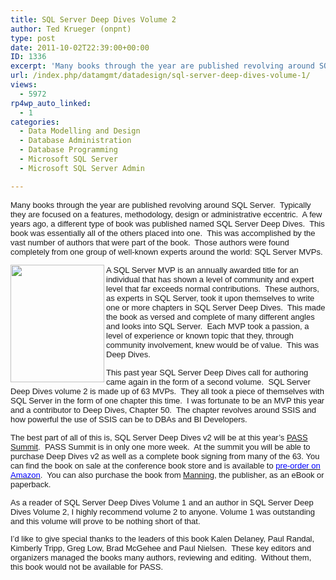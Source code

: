 ```yaml
---
title: SQL Server Deep Dives Volume 2
author: Ted Krueger (onpnt)
type: post
date: 2011-10-02T22:39:00+00:00
ID: 1336
excerpt: 'Many books through the year are published revolving around SQL Server.  Typically they are focused on a features, methodology, design or administrative eccentric.  A few years ago, a different type of book was published named SQL Server Deep Dives.  Thi&hellip;'
url: /index.php/datamgmt/datadesign/sql-server-deep-dives-volume-1/
views:
  - 5972
rp4wp_auto_linked:
  - 1
categories:
  - Data Modelling and Design
  - Database Administration
  - Database Programming
  - Microsoft SQL Server
  - Microsoft SQL Server Admin

---
```

<p class="MsoNormal" style="margin: 0in 0in 10pt;">
  <span style="mso-bidi-font-family: Calibri; mso-bidi-theme-font: minor-latin;"><span style="font-size: small;"><span style="font-family: arial,helvetica,sans-serif;">Many books through the year are published revolving around SQL Server.<span style="mso-spacerun: yes;">  </span>Typically they are focused on a features, methodology, design or administrative eccentric.<span style="mso-spacerun: yes;">  </span>A few years ago, a different type of book was published named SQL Server Deep Dives.<span style="mso-spacerun: yes;">  </span>This book was essentially all of the others placed into one.<span style="mso-spacerun: yes;">  </span>This was accomplished by the vast number of authors that were part of the book.<span style="mso-spacerun: yes;">  </span>Those authors were found completely from one group of well-known experts around the world: SQL Server MVPs.<span style="mso-spacerun: yes;">  </span></span></span></span>
</p>

<p class="MsoNormal" style="margin: 0in 0in 10pt;">
  <span style="mso-bidi-font-family: Calibri; mso-bidi-theme-font: minor-latin;"><span style="font-size: small;"><span style="font-family: Calibri;"></p> 
  
  <div class="image_block">
    <a href="/media/blogs/DataMgmt/DeepDiveV2.jpg?mtime=1317602055"><span style="font-family: arial,helvetica,sans-serif;"><span style="font-size: small;"><img src="/wp-content/uploads/blogs/DataMgmt/DeepDiveV2.jpg?mtime=1317602055" alt="" width="150" height="188" align="left" /></span></span></a>
  </div>
  
  <p>
    <span style="font-family: arial,helvetica,sans-serif;"><span style="font-size: small;">A SQL Server MVP is an annually awarded title for an individual that has shown a level of community and expert level that far exceeds normal contributions.<span style="mso-spacerun: yes;">  </span>These authors, as experts in SQL Server, took it upon themselves to write one or more chapters in SQL Server Deep Dives.<span style="mso-spacerun: yes;">  </span>This made the book as versed and complete of many different angles and looks into SQL Server.<span style="mso-spacerun: yes;">  </span>Each MVP took a passion, a level of experience or known topic that they, through community involvement, knew would be of value.<span style="mso-spacerun: yes;">  </span>This was Deep Dives.</span></span></span></span></span>
  </p>
  
  <p class="MsoNormal" style="margin: 0in 0in 10pt;">
    <span style="mso-bidi-font-family: Calibri; mso-bidi-theme-font: minor-latin;"><span style="font-size: small;"><span style="font-family: arial,helvetica,sans-serif;"><span style="font-size: small;">This past year SQL Server Deep Dives call for authoring came again in the form of a second volume.<span style="mso-spacerun: yes;">  </span>SQL Server Deep Dives volume 2 is made up of 63 MVPs.<span style="mso-spacerun: yes;">  </span>They all took a piece of themselves with SQL Server in the form of one chapter this time. <span style="mso-spacerun: yes;"> </span>I was fortunate to be an MVP this year and a contributor to Deep Dives, Chapter 50.<span style="mso-spacerun: yes;">  </span>The chapter revolves around SSIS and how powerful the use of SSIS can be to DBAs and BI Developers.</span></span></span></span>
  </p>
  
  <p>
    <span style="font-family: &amp;quot; font-size: 11pt; mso-bidi-theme-font: minor-latin; mso-ascii-theme-font: minor-latin; mso-hansi-theme-font: minor-latin;"><span style="font-family: arial,helvetica,sans-serif;"><span style="font-size: small;">The best part of all of this is, SQL Server Deep Dives v2 will be at this year’s </span></span><a href="http://www.sqlpass.org/summit/2011/"><span style="font-family: arial,helvetica,sans-serif;"><span style="font-size: small;">PASS Summit</span></span></a><span style="font-family: arial,helvetica,sans-serif;"><span style="font-size: small;">.<span style="mso-spacerun: yes;">  </span>PASS Summit is in only one more week.<span style="mso-spacerun: yes;">  </span>At the summit you will be able to purchase Deep Dives v2 as well as a complete book signing from many of the 63. </span></span></span><span style="font-family: &amp;quot; font-size: 11pt; mso-bidi-theme-font: minor-latin; mso-ascii-theme-font: minor-latin; mso-hansi-theme-font: minor-latin; mso-ansi-language: EN;" lang="EN"><span style="font-family: arial,helvetica,sans-serif;"><span style="font-size: small;">You can find the book on sale at the conference book store and is available to </span></span><a href="http://www.amazon.com/SQL-Server-Deep-Dives-Vol/dp/1617290475/ref=sr_1_1?ie=UTF8&qid=1317015199&sr=8-1" target="_blank"><span style="color: #0000ff;"><span style="font-family: arial,helvetica,sans-serif;"><span style="font-size: small;">pre-order on Amazon</span></span></span></a><span style="font-family: arial,helvetica,sans-serif;"><span style="font-size: small;">.  You can also purchase the book from </span></span><a href="http://www.manning.com/delaney/"><span style="font-family: arial,helvetica,sans-serif;"><span style="font-size: small;">Manning</span></span></a><span style="font-family: arial,helvetica,sans-serif;"><span style="font-size: small;">, the publisher, as an eBook or paperback. </span></span></span>
  </p>
  
  <p class="MsoNormal" style="margin: 0in 0in 10pt;">
    <span style="mso-bidi-font-family: Calibri; mso-bidi-theme-font: minor-latin;"><span style="font-size: small;"><span style="font-family: arial,helvetica,sans-serif;"><span style="font-size: small;">As a reader of SQL Server Deep Dives Volume 1 and an author in SQL Server Deep Dives Volume 2, I highly recommend volume 2 to anyone. Volume 1 was outstanding and this volume will prove to be nothing short of that.<span style="mso-spacerun: yes;">  </span></span></span></span></span>
  </p>
  
  <p class="MsoNormal" style="margin: 0in 0in 10pt;">
    <span style="font-size: small;"><span style="font-family: arial,helvetica,sans-serif;"><span style="font-size: small;"><span style="mso-bidi-font-family: Calibri; mso-bidi-theme-font: minor-latin;">I’d like to give special thanks to the leaders of this book </span><span style="mso-bidi-font-family: Calibri; mso-bidi-theme-font: minor-latin; mso-ansi-language: EN;" lang="EN">Kalen Delaney, Paul Randal, Kimberly Tripp, Greg Low, Brad McGehee and Paul Nielsen</span><span style="mso-bidi-font-family: Calibri; mso-bidi-theme-font: minor-latin;">.<span style="mso-spacerun: yes;">  </span>These key editors and organizers managed the books many authors, reviewing and editing.<span style="mso-spacerun: yes;">  </span>Without them, this book would not be available for PASS.</span></span></span></span>
  </p>